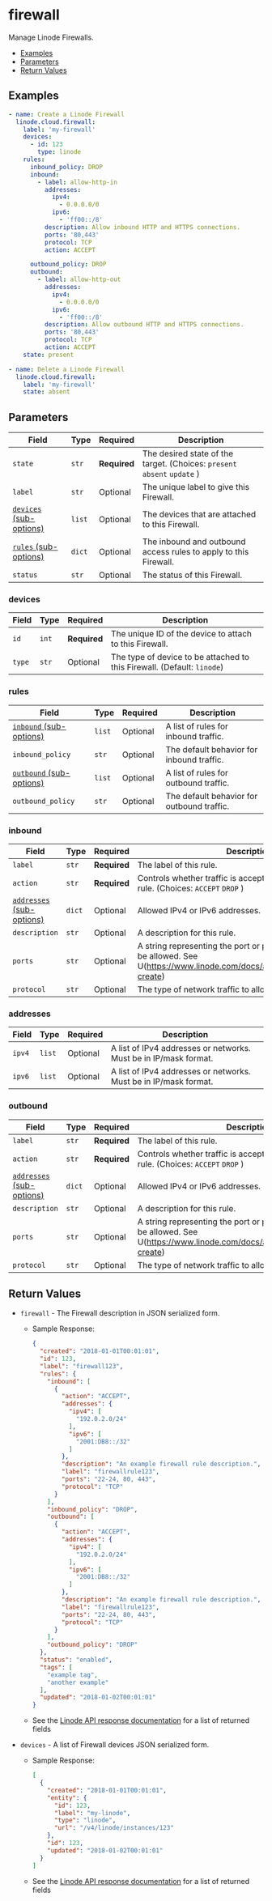 # firewall

Manage Linode Firewalls.


- [Examples](#examples)
- [Parameters](#parameters)
- [Return Values](#return-values)

## Examples

```yaml
- name: Create a Linode Firewall
  linode.cloud.firewall:
    label: 'my-firewall'
    devices:
      - id: 123
        type: linode
    rules:
      inbound_policy: DROP
      inbound:
        - label: allow-http-in
          addresses:
            ipv4:
              - 0.0.0.0/0
            ipv6:
              - 'ff00::/8'
          description: Allow inbound HTTP and HTTPS connections.
          ports: '80,443'
          protocol: TCP
          action: ACCEPT

      outbound_policy: DROP
      outbound:
        - label: allow-http-out
          addresses:
            ipv4:
              - 0.0.0.0/0
            ipv6:
              - 'ff00::/8'
          description: Allow outbound HTTP and HTTPS connections.
          ports: '80,443'
          protocol: TCP
          action: ACCEPT
    state: present
```

```yaml
- name: Delete a Linode Firewall
  linode.cloud.firewall:
    label: 'my-firewall'
    state: absent
```










## Parameters

| Field     | Type | Required | Description                                                                  |
|-----------|------|----------|------------------------------------------------------------------------------|
| `state` | `str` | **Required** | The desired state of the target.  (Choices:  `present`  `absent`  `update` ) |
| `label` | `str` | Optional | The unique label to give this Firewall.   |
| [`devices` (sub-options)](#devices) | `list` | Optional | The devices that are attached to this Firewall.   |
| [`rules` (sub-options)](#rules) | `dict` | Optional | The inbound and outbound access rules to apply to this Firewall.   |
| `status` | `str` | Optional | The status of this Firewall.   |





### devices

| Field     | Type | Required | Description                                                                  |
|-----------|------|----------|------------------------------------------------------------------------------|
| `id` | `int` | **Required** | The unique ID of the device to attach to this Firewall.   |
| `type` | `str` | Optional | The type of device to be attached to this Firewall.  (Default: `linode`) |





### rules

| Field     | Type | Required | Description                                                                  |
|-----------|------|----------|------------------------------------------------------------------------------|
| [`inbound` (sub-options)](#inbound) | `list` | Optional | A list of rules for inbound traffic.   |
| `inbound_policy` | `str` | Optional | The default behavior for inbound traffic.   |
| [`outbound` (sub-options)](#outbound) | `list` | Optional | A list of rules for outbound traffic.   |
| `outbound_policy` | `str` | Optional | The default behavior for outbound traffic.   |





### inbound

| Field     | Type | Required | Description                                                                  |
|-----------|------|----------|------------------------------------------------------------------------------|
| `label` | `str` | **Required** | The label of this rule.   |
| `action` | `str` | **Required** | Controls whether traffic is accepted or dropped by this rule.  (Choices:  `ACCEPT`  `DROP` ) |
| [`addresses` (sub-options)](#addresses) | `dict` | Optional | Allowed IPv4 or IPv6 addresses.   |
| `description` | `str` | Optional | A description for this rule.   |
| `ports` | `str` | Optional | A string representing the port or ports on which traffic will be allowed. See U(https://www.linode.com/docs/api/networking/#firewall-create)   |
| `protocol` | `str` | Optional | The type of network traffic to allow.   |





### addresses

| Field     | Type | Required | Description                                                                  |
|-----------|------|----------|------------------------------------------------------------------------------|
| `ipv4` | `list` | Optional | A list of IPv4 addresses or networks. Must be in IP/mask format.   |
| `ipv6` | `list` | Optional | A list of IPv4 addresses or networks. Must be in IP/mask format.   |





### outbound

| Field     | Type | Required | Description                                                                  |
|-----------|------|----------|------------------------------------------------------------------------------|
| `label` | `str` | **Required** | The label of this rule.   |
| `action` | `str` | **Required** | Controls whether traffic is accepted or dropped by this rule.  (Choices:  `ACCEPT`  `DROP` ) |
| [`addresses` (sub-options)](#addresses) | `dict` | Optional | Allowed IPv4 or IPv6 addresses.   |
| `description` | `str` | Optional | A description for this rule.   |
| `ports` | `str` | Optional | A string representing the port or ports on which traffic will be allowed. See U(https://www.linode.com/docs/api/networking/#firewall-create)   |
| `protocol` | `str` | Optional | The type of network traffic to allow.   |






## Return Values

- `firewall` - The Firewall description in JSON serialized form.

    - Sample Response:
        ```json
        {
          "created": "2018-01-01T00:01:01",
          "id": 123,
          "label": "firewall123",
          "rules": {
            "inbound": [
              {
                "action": "ACCEPT",
                "addresses": {
                  "ipv4": [
                    "192.0.2.0/24"
                  ],
                  "ipv6": [
                    "2001:DB8::/32"
                  ]
                },
                "description": "An example firewall rule description.",
                "label": "firewallrule123",
                "ports": "22-24, 80, 443",
                "protocol": "TCP"
              }
            ],
            "inbound_policy": "DROP",
            "outbound": [
              {
                "action": "ACCEPT",
                "addresses": {
                  "ipv4": [
                    "192.0.2.0/24"
                  ],
                  "ipv6": [
                    "2001:DB8::/32"
                  ]
                },
                "description": "An example firewall rule description.",
                "label": "firewallrule123",
                "ports": "22-24, 80, 443",
                "protocol": "TCP"
              }
            ],
            "outbound_policy": "DROP"
          },
          "status": "enabled",
          "tags": [
            "example tag",
            "another example"
          ],
          "updated": "2018-01-02T00:01:01"
        }
        ```
    - See the [Linode API response documentation](https://www.linode.com/docs/api/networking/#firewall-view) for a list of returned fields


- `devices` - A list of Firewall devices JSON serialized form.

    - Sample Response:
        ```json
        [
          {
            "created": "2018-01-01T00:01:01",
            "entity": {
              "id": 123,
              "label": "my-linode",
              "type": "linode",
              "url": "/v4/linode/instances/123"
            },
            "id": 123,
            "updated": "2018-01-02T00:01:01"
          }
        ]
        ```
    - See the [Linode API response documentation](https://www.linode.com/docs/api/networking/#firewall-device-view) for a list of returned fields


